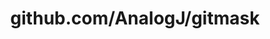 ---
layout: post
title: github.com/AnalogJ/gitmask
categories: link
tags: [انگلیسی, برنامه‌نویسی]
---